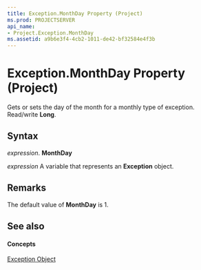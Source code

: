```yaml
---
title: Exception.MonthDay Property (Project)
ms.prod: PROJECTSERVER
api_name:
- Project.Exception.MonthDay
ms.assetid: a9b6e3f4-4cb2-1011-de42-bf32584e4f3b
---
```



# Exception.MonthDay Property (Project)

Gets or sets the day of the month for a monthly type of exception. Read/write  **Long**.


## Syntax

 _expression_. **MonthDay**

 _expression_ A variable that represents an **Exception** object.


## Remarks

The default value of  **MonthDay** is 1.


## See also


#### Concepts


[Exception Object](exception-object-project.md)
